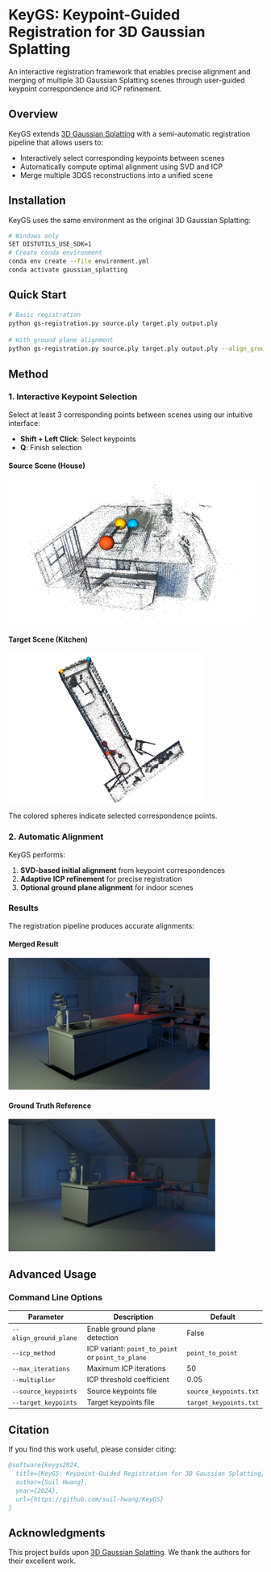 # KeyGS: Keypoint-Guided Registration for 3D Gaussian Splatting

An interactive registration framework that enables precise alignment and merging of multiple 3D Gaussian Splatting scenes through user-guided keypoint correspondence and ICP refinement.

## Overview

KeyGS extends [3D Gaussian Splatting](https://github.com/graphdeco-inria/gaussian-splatting) with a semi-automatic registration pipeline that allows users to:

- Interactively select corresponding keypoints between scenes
- Automatically compute optimal alignment using SVD and ICP
- Merge multiple 3DGS reconstructions into a unified scene

## Installation

KeyGS uses the same environment as the original 3D Gaussian Splatting:

```bash
# Windows only
SET DISTUTILS_USE_SDK=1
# Create conda environment
conda env create --file environment.yml
conda activate gaussian_splatting
```

## Quick Start

```bash
# Basic registration
python gs-registration.py source.ply target.ply output.ply

# With ground plane alignment
python gs-registration.py source.ply target.ply output.ply --align_ground_plane
```

## Method

### 1. Interactive Keypoint Selection

Select at least 3 corresponding points between scenes using our intuitive interface:

- **Shift + Left Click**: Select keypoints
- **Q**: Finish selection

#### Source Scene (House)

![House Keypoint Selection](assets/house_split.png)

#### Target Scene (Kitchen)

![Kitchen Keypoint Selection](assets/kitchen_split.png)

The colored spheres indicate selected correspondence points.

### 2. Automatic Alignment

KeyGS performs:

1. **SVD-based initial alignment** from keypoint correspondences
2. **Adaptive ICP refinement** for precise registration
3. **Optional ground plane alignment** for indoor scenes

### Results

The registration pipeline produces accurate alignments:

#### Merged Result

![Registration Result](assets/ex_result.png)

#### Ground Truth Reference

![Ground Truth](assets/gt.png)

## Advanced Usage

### Command Line Options

| Parameter              | Description                                       | Default                |
| ---------------------- | ------------------------------------------------- | ---------------------- |
| `--align_ground_plane` | Enable ground plane detection                     | False                  |
| `--icp_method`         | ICP variant: `point_to_point` or `point_to_plane` | `point_to_point`       |
| `--max_iterations`     | Maximum ICP iterations                            | 50                     |
| `--multiplier`         | ICP threshold coefficient                         | 0.05                   |
| `--source_keypoints`   | Source keypoints file                             | `source_keypoints.txt` |
| `--target_keypoints`   | Target keypoints file                             | `target_keypoints.txt` |

## Citation

If you find this work useful, please consider citing:

```bibtex
@software{keygs2024,
  title={KeyGS: Keypoint-Guided Registration for 3D Gaussian Splatting},
  author={Suil Hwang},
  year={2024},
  url={https://github.com/suil-hwang/KeyGS}
}
```

## Acknowledgments

This project builds upon [3D Gaussian Splatting](https://github.com/graphdeco-inria/gaussian-splatting). We thank the authors for their excellent work.
